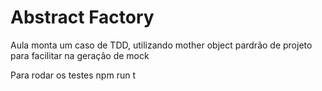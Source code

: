 # Abstract Factory
Aula monta um caso de TDD, utilizando mother object pardrão de projeto para facilitar na geração de mock

Para rodar os testes
npm run t


